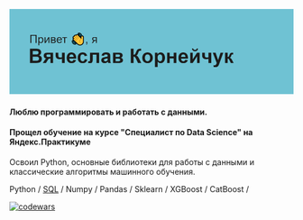 ![Альтернативный текст](header.png)

#### Люблю программировать и работать с данными.
#### Прощел обучение на курсе "Специалист по Data Science" на Яндекс.Практикуме

Освоил Python, основные библиотеки для работы с данными и классические алгоритмы машинного обучения. 

Python / [SQL](https://stepik.org/cert/1568395) / Numpy / Pandas / Sklearn / XGBoost / CatBoost / 



[![codewars](https://www.codewars.com/users/Slavianin/badges/large)](https://www.codewars.com/Slavianin/username) 
